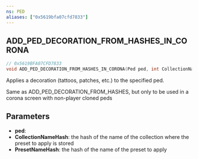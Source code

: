 ```yaml
---
ns: PED
aliases: ["0x5619bfa07cfd7833"]
---
```

## ADD_PED_DECORATION_FROM_HASHES_IN_CORONA

```c
// 0x5619BFA07CFD7833
void ADD_PED_DECORATION_FROM_HASHES_IN_CORONA(Ped ped, int CollectionNameHash, int PresetNameHash);
```

Applies a decoration (tattoos, patches, etc.) to the specified ped.

Same as ADD_PED_DECORATION_FROM_HASHES, but only to be used in a corona screen with non-player cloned peds


## Parameters
* **ped**: 
* **CollectionNameHash**: the hash of the name of the collection where the preset to apply is stored
* **PresetNameHash**: the hash of the name of the preset to apply
